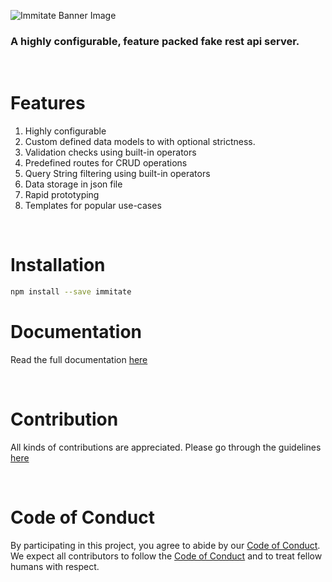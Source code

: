 ![Immitate Banner Image](assets/banner.png)

### A highly configurable, feature packed fake rest api server.

&nbsp;
# Features

1. Highly configurable
2. Custom defined data models to with optional strictness.
3. Validation checks using built-in operators
4. Predefined routes for CRUD operations
5. Query String filtering using built-in operators
6. Data storage in json file
7. Rapid prototyping
8. Templates for popular use-cases

&nbsp;

# Installation

```bash
npm install --save immitate
```

# Documentation

Read the full documentation [here][docs]

&nbsp;

# Contribution

All kinds of contributions are appreciated. Please go through the guidelines [here][contributing]

&nbsp;

# Code of Conduct

By participating in this project, you agree to abide by our [Code of Conduct][code-of-conduct]. We expect all contributors to follow the [Code of Conduct][code-of-conduct] and to treat fellow humans with respect.

[docs]: https://senshiii.github.io/immitate/
[contributing]: ./docs/CONTRIBUTING.md
[code-of-conduct]: ./docs/CODE_OF_CONDUCT.md
